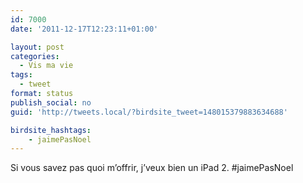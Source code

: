 ```yaml
---
id: 7000
date: '2011-12-17T12:23:11+01:00'

layout: post
categories:
  - Vis ma vie
tags:
  - tweet
format: status
publish_social: no
guid: 'http://tweets.local/?birdsite_tweet=148015379883634688'

birdsite_hashtags:
    - jaimePasNoel
---
```


Si vous savez pas quoi m’offrir, j’veux bien un iPad 2. #jaimePasNoel